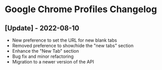 # Google Chrome Profiles Changelog

 ## [Update] - 2022-08-10

- New preference to set the URL for new blank tabs
- Removed preference to show/hide the "new tabs" section
- Enhance the "New Tab" section
- Bug fix and minor refactoring
- Migration to a newer version of the API
